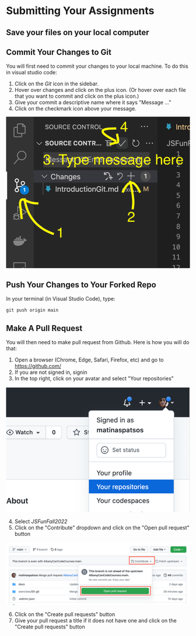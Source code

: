 # Submitting Your Assignments

## Save your files on your local computer

## Commit Your Changes to Git

You will first need to commit your changes to your local machine. To do this in visual studio code:

1. Click on the _Git_ icon in the sidebar.
2. Hover over changes and click on the plus icon. (Or hover over each file that you want to commit and click on the plus icon.)
3. Give your commit a descriptive name where it says "Message ..."
4. Click on the checkmark icon above your message.

![Make a git commit in Visual Studio Code](img/git-commit.png)

## Push Your Changes to Your Forked Repo

In your terminal (in Visual Studio Code), type:

```
git push origin main
```

## Make A Pull Request

You will then need to make pull request from Github. Here is how you will do that:

1. Open a browser (Chrome, Edge, Safari, Firefox, etc) and go to https://github.com/
2. If you are not signed in, signin
3. In the top right, click on your avatar and select "Your repositories"

![Open your repositories in Github](img/git-your-repositories.png)

4. Select _JSFunFall2022_
5. Click on the "Contribute" dropdown and click on the "Open pull request" button

![Opening a pull request](img/open-pull-request.png)

6. Click on the "Create pull requests" button
7. Give your pull request a title if it does not have one and click on the "Create pull requests" button
